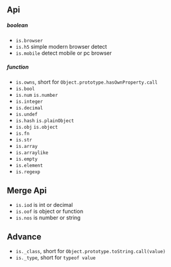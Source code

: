 Api
---

##### boolean

- `is.browser`
- `is.h5` simple modern browser detect
- `is.mobile` detect mobile or pc browser

##### function

- `is.owns`, short for `Object.prototype.hasOwnProperty.call`
- `is.bool`
- `is.num` `is.number`
- `is.integer`
- `is.decimal`
- `is.undef`
- `is.hash` `is.plainObject`
- `is.obj` `is.object`
- `is.fn`
- `is.str`
- `is.array`
- `is.arraylike`
- `is.empty`
- `is.element`
- `is.regexp`


Merge Api
---

- `is.iod` is int or decimal
- `is.oof` is object or function
- `is.nos` is number or string


Advance
---

- `is._class`, short for `Object.prototype.toString.call(value)`
- `is._type`, short for `typeof value`

